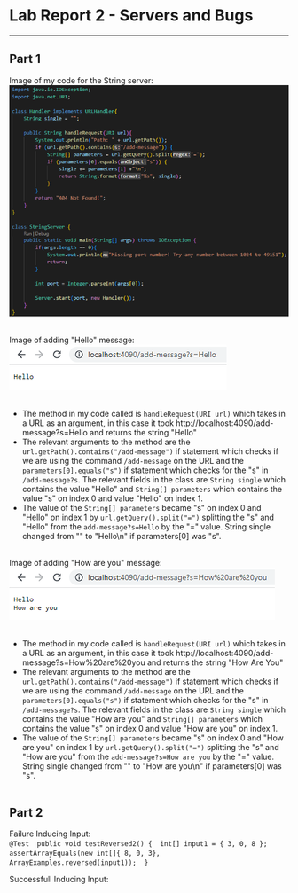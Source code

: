 # Lab Report 2 - Servers and Bugs
---
## Part 1

Image of my code for the String server:
![StringServerCode](StringServerCode.png) <br/><br/>

Image of adding "Hello" message: <br>
![HelloMsg](HelloMsg.png) <br/><br/>

- The method in my code called is `handleRequest(URI url)` which takes in a URL as an argument, in this case it took http://localhost:4090/add-message?s=Hello and returns the string "Hello"
- The relevant arguments to the method are the `url.getPath().contains("/add-message")` if statement which checks if we are using the command `/add-message` on the URL and the `parameters[0].equals("s")` if statement which checks for the "s" in `/add-message?s`. The relevant fields in the class are `String single` which contains the value "Hello" and `String[] parameters` which contains the value "s" on index 0 and value "Hello" on index 1.
- The value of the `String[] parameters` became "s" on index 0  and "Hello" on index 1 by `url.getQuery().split("=")` splitting the "s" and "Hello" from the `add-message?s=Hello` by the "=" value. String single changed from "" to "Hello\n" if parameters[0] was "s". <br/><br/>

Image of adding "How are you" message: <br>
![HowAreYouMsg](HowAreYouMsg.png) <br/><br/>

- The method in my code called is `handleRequest(URI url)` which takes in a URL as an argument, in this case it took http://localhost:4090/add-message?s=How%20are%20you and returns the string "How Are You"
- The relevant arguments to the method are the `url.getPath().contains("/add-message")` if statement which checks if we are using the command `/add-message` on the URL and the `parameters[0].equals("s")` if statement which checks for the "s" in `/add-message?s`. The relevant fields in the class are `String single` which contains the value "How are you" and `String[] parameters` which contains the value "s" on index 0 and value "How are you" on index 1.
- The value of the `String[] parameters` became "s" on index 0  and "How are you" on index 1 by `url.getQuery().split("=")` splitting the "s" and "How are you" from the `add-message?s=How are you` by the "=" value. String single changed from "" to "How are you\n" if parameters[0] was "s". <br/><br/>

## Part 2

Failure Inducing Input: <br>
`
@Test 
  public void testReversed2() { 
    int[] input1 = { 3, 0, 8 }; 
    assertArrayEquals(new int[]{ 8, 0, 3}, ArrayExamples.reversed(input1)); 
  }   
  `

Successfull Inducing Input:
` `
